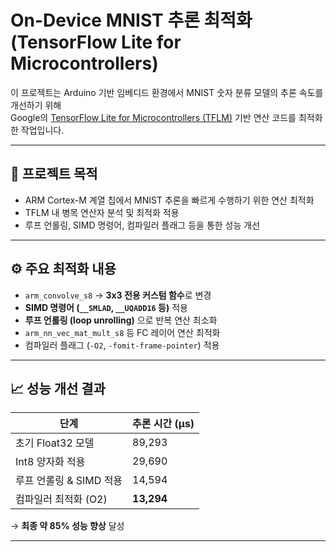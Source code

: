 # On-Device MNIST 추론 최적화 (TensorFlow Lite for Microcontrollers)

이 프로젝트는 Arduino 기반 임베디드 환경에서 MNIST 숫자 분류 모델의 추론 속도를 개선하기 위해  
Google의 [TensorFlow Lite for Microcontrollers (TFLM)](https://github.com/tensorflow/tflite-micro) 기반 연산 코드를 최적화한 작업입니다.

---

## 📌 프로젝트 목적

- ARM Cortex-M 계열 칩에서 MNIST 추론을 빠르게 수행하기 위한 연산 최적화
- TFLM 내 병목 연산자 분석 및 최적화 적용
- 루프 언롤링, SIMD 명령어, 컴파일러 플래그 등을 통한 성능 개선

---

## ⚙️ 주요 최적화 내용

- `arm_convolve_s8` → **3x3 전용 커스텀 함수**로 변경
- **SIMD 명령어 (`__SMLAD`, `__UQADD16` 등)** 적용
- **루프 언롤링 (loop unrolling)** 으로 반복 연산 최소화
- `arm_nn_vec_mat_mult_s8` 등 FC 레이어 연산 최적화
- 컴파일러 플래그 (`-O2`, `-fomit-frame-pointer`) 적용

---

## 📈 성능 개선 결과

| 단계 | 추론 시간 (μs) |
|------|-----------------|
| 초기 Float32 모델 | 89,293 |
| Int8 양자화 적용 | 29,690 |
| 루프 언롤링 & SIMD 적용 | 14,594 |
| 컴파일러 최적화 (O2) | **13,294** |

→ **최종 약 85% 성능 향상** 달성

---


